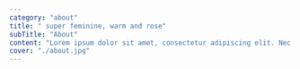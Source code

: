 ```yaml
---
category: "about"
title: " super feminine, warm and rose"
subTitle: "About"
content: "Lorem ipsum dolor sit amet, consectetur adipiscing elit. Nec gravida nunc tincidunt suspendisse consectetur. Commodo iaculis senectus vel nibh arcu ultricies nunc. Purus ullamcor."
cover: "./about.jpg"
---
```

